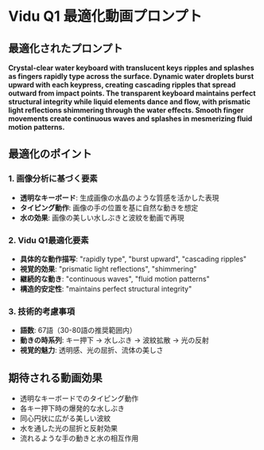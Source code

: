 # Vidu Q1 最適化動画プロンプト

## 最適化されたプロンプト

**Crystal-clear water keyboard with translucent keys ripples and splashes as fingers rapidly type across the surface. Dynamic water droplets burst upward with each keypress, creating cascading ripples that spread outward from impact points. The transparent keyboard maintains perfect structural integrity while liquid elements dance and flow, with prismatic light reflections shimmering through the water effects. Smooth finger movements create continuous waves and splashes in mesmerizing fluid motion patterns.**

## 最適化のポイント

### 1. 画像分析に基づく要素
- **透明なキーボード**: 生成画像の水晶のような質感を活かした表現
- **タイピング動作**: 画像の手の位置を基に自然な動きを想定
- **水の効果**: 画像の美しい水しぶきと波紋を動画で再現

### 2. Vidu Q1最適化要素
- **具体的な動作描写**: "rapidly type", "burst upward", "cascading ripples"
- **視覚的効果**: "prismatic light reflections", "shimmering"
- **継続的な動き**: "continuous waves", "fluid motion patterns"
- **構造的安定性**: "maintains perfect structural integrity"

### 3. 技術的考慮事項
- **語数**: 67語（30-80語の推奨範囲内）
- **動きの時系列**: キー押下 → 水しぶき → 波紋拡散 → 光の反射
- **視覚的魅力**: 透明感、光の屈折、流体の美しさ

## 期待される動画効果
- 透明なキーボードでのタイピング動作
- 各キー押下時の爆発的な水しぶき
- 同心円状に広がる美しい波紋
- 水を通した光の屈折と反射効果
- 流れるような手の動きと水の相互作用